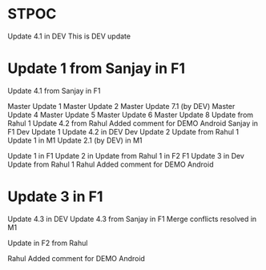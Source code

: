 # STPOC
Update 4.1 in DEV
This is DEV update

# Update 1 from Sanjay in F1
Update 4.1 from Sanjay in F1

Master Update 1
Master Update 2
Master Update 7.1 (by DEV)
Master Update 4
Master Update 5
Master Update 6
Master Update 8
Update from Rahul 1
Update 4.2 from Rahul Added comment for DEMO Android Sanjay in F1
Dev Update 1
Update 4.2 in DEV
Dev Update 2
Update from Rahul 1
Update 1 in M1
Update 2.1 (by DEV) in M1

Update 1 in F1
Update 2 in Update from Rahul 1 in F2 F1
Update 3 in Dev
Update from Rahul 1
Rahul Added comment for DEMO Android

# Update 3 in F1


Update 4.3 in DEV
Update 4.3 from Sanjay in F1
Merge conflicts resolved in M1

Update in F2 from Rahul

Rahul Added comment for DEMO Android
